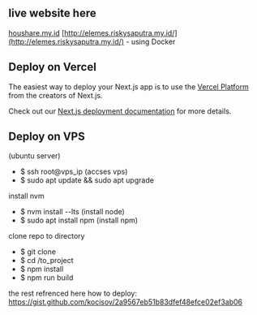 ## live website here
[houshare.my.id](https://houshare.my.id/)
[http://elemes.riskysaputra.my.id/](http://elemes.riskysaputra.my.id/) - using Docker


## Deploy on Vercel

The easiest way to deploy your Next.js app is to use the [Vercel Platform](https://vercel.com/new?utm_medium=default-template&filter=next.js&utm_source=create-next-app&utm_campaign=create-next-app-readme) from the creators of Next.js.

Check out our [Next.js deployment documentation](https://nextjs.org/docs/deployment) for more details.

## Deploy on VPS
(ubuntu server)
- $ ssh root@vps_ip (accses vps)
- $ sudo apt update && sudo apt upgrade

install nvm
- $ nvm install --lts (install node)
- $ sudo apt install npm (install npm)

clone repo to directory
- $ git clone
- $ cd /to_project
- $ npm install
- $ npm run build

the rest refrenced here how to deploy:
https://gist.github.com/kocisov/2a9567eb51b83dfef48efce02ef3ab06




